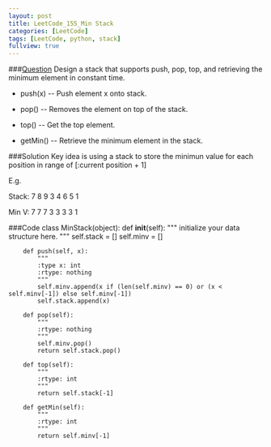 ```yaml
---
layout: post
title: LeetCode_155_Min Stack
categories: [LeetCode]
tags: [LeetCode, python, stack]
fullview: true
---
```

###[Question](https://leetcode.com/problems/min-stack/)
Design a stack that supports push, pop, top, and retrieving the minimum element in constant time.

* push(x) -- Push element x onto stack.

* pop() -- Removes the element on top of the stack.

* top() -- Get the top element.

* getMin() -- Retrieve the minimum element in the stack.


###Solution
Key idea is using a stack to store the minimun value for each position in range of [:current position + 1]

E.g.

Stack: 7 8 9 3 4 6 5 1

Min V: 7 7 7 3 3 3 3 1


###Code
	class MinStack(object):
        def __init__(self):
            """
            initialize your data structure here.
            """
            self.stack = []
            self.minv = []

        def push(self, x):
            """
            :type x: int
            :rtype: nothing
            """
            self.minv.append(x if (len(self.minv) == 0) or (x < self.minv[-1]) else self.minv[-1])
            self.stack.append(x)

        def pop(self):
            """
            :rtype: nothing
            """
            self.minv.pop()
            return self.stack.pop()

        def top(self):
            """
            :rtype: int
            """
            return self.stack[-1]

        def getMin(self):
            """
            :rtype: int
            """
            return self.minv[-1]